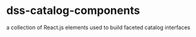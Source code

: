 dss-catalog-components
======================

a collection of React.js elements used to build faceted catalog interfaces
